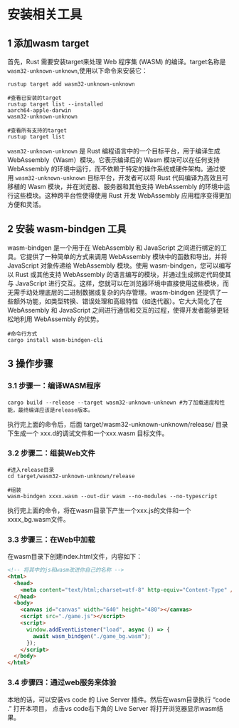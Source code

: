 
# 安装相关工具

## 1 添加wasm target

首先，Rust 需要安装target来处理 Web 程序集 (WASM) 的编译。target名称是`wasm32-unknown-unknown`,使用以下命令来安装它：
```shell
rustup target add wasm32-unknown-unknown

#查看已安装的target
rustup target list --installed
aarch64-apple-darwin
wasm32-unknown-unknown

#查看所有支持的target
rustup target list

```

`wasm32-unknown-unknown` 是 Rust 编程语言中的一个目标平台，用于编译生成 WebAssembly（Wasm）模块。它表示编译后的 Wasm 模块可以在任何支持 WebAssembly 的环境中运行，而不依赖于特定的操作系统或硬件架构。通过使用 `wasm32-unknown-unknown` 目标平台，开发者可以将 Rust 代码编译为高效且可移植的 Wasm 模块，并在浏览器、服务器和其他支持 WebAssembly 的环境中运行这些模块。这种跨平台性使得使用 Rust 开发 WebAssembly 应用程序变得更加方便和灵活。

## 2 安装 wasm-bindgen 工具

wasm-bindgen 是一个用于在 WebAssembly 和 JavaScript 之间进行绑定的工具。它提供了一种简单的方式来调用 WebAssembly 模块中的函数和导出，并将 JavaScript 对象传递给 WebAssembly 模块。使用 wasm-bindgen，您可以编写以 Rust 或其他支持 WebAssembly 的语言编写的模块，并通过生成绑定代码使其与 JavaScript 进行交互。这样，您就可以在浏览器环境中直接使用这些模块，而无需手动处理底层的二进制数据或复杂的内存管理。wasm-bindgen 还提供了一些额外功能，如类型转换、错误处理和高级特性（如迭代器）。它大大简化了在 WebAssembly 和 JavaScript 之间进行通信和交互的过程，使得开发者能够更轻松地利用 WebAssembly 的优势。

```shell
#命令行方式
cargo install wasm-bindgen-cli

```

## 3 操作步骤

### 3.1 步骤一：编译WASM程序
```shell
cargo build --release --target wasm32-unknown-unknown #为了加载速度和性能，最终编译应该是release版本。
```
执行完上面的命令后，后面 target/wasm32-unknown-unknown/release/ 目录下生成一个 xxx.d的调试文件和一个xxx.wasm 目标文件。

### 3.2 步骤二：组装Web文件
```shell
#进入release目录
cd target/wasm32-unknown-unknown/release

#组装
wasm-bindgen xxxx.wasm --out-dir wasm --no-modules --no-typescript
```

执行完上面的命令，将在wasm目录下产生一个xxx.js的文件和一个xxxx_bg.wasm文件。

### 3.3 步骤三：在Web中加载
在wasm目录下创建index.html文件，内容如下：
```html
<!-- 将其中的js和wasm改进你自己的名称 -->
<html>
  <head>
    <meta content="text/html;charset=utf-8" http-equiv="Content-Type" />
  </head>
  <body>
    <canvas id="canvas" width="640" height="480"></canvas>
    <script src="./game.js"></script>
    <script>
      window.addEventListener("load", async () => {
        await wasm_bindgen("./game_bg.wasm");
      });
    </script>
  </body>
</html>
```

### 3.4 步骤四：通过web服务来体验
本地的话，可以安装vs code 的 Live Server 插件。然后在wasm目录执行 “code .” 打开本项目， 点击vs code右下角的 Live Server 将打开浏览器显示wasm结果。
